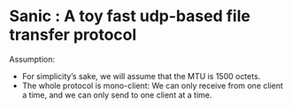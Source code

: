 # Sanic : A toy fast udp-based file transfer protocol

Assumption:
- For simplicity’s sake, we will assume that the MTU is 1500 octets.
- The whole protocol is mono-client: We can only receive from one client a time, and we can only send to one client at a time.

